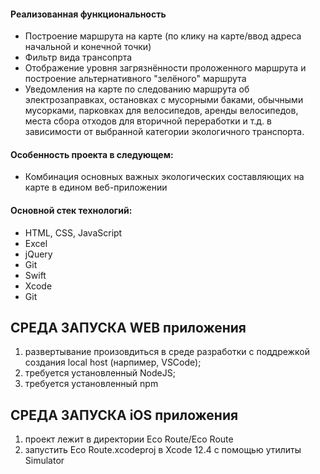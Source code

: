 <h4>Реализованная функциональность</h4>
<ul>
    <li>Построение маршрута на карте (по клику на карте/ввод адреса начальной и конечной точки)</li>
    <li>Фильтр вида трансопрта</li>
    <li>Отображение уровня загрязнённости проложенного маршрута и построение альтернативного "зелёного" маршрута</li>
    <li>Уведомления на карте по следованию маршрута об электрозаправках, остановках с мусорными баками, обычными мусорками, парковках для велосипедов, аренды велосипедов, места сбора отходов для вторичной переработки и т.д. в зависимости от выбранной категории экологичного транспорта. </li>
</ul> 
<h4>Особенность проекта в следующем:</h4>
<ul>
 <li>Комбинация основных важных экологических составляющих на карте в едином веб-приложении</li> 
 </ul>
<h4>Основной стек технологий:</h4>
<ul>
	<li>HTML, CSS, JavaScript</li>
	<li>Excel</li>
	<li>jQuery</li>
	<li>Git</li>  
	<li>Swift</li>
	<li>Xcode</li>
	<li>Git</li>
 </ul>

СРЕДА ЗАПУСКА WEB приложения
----------------------------
1) развертывание произовдиться в среде разработки с поддрежкой создания local host (нарпимер, VSCode);
2) требуется установленный NodeJS;
3) требуется установленный npm

СРЕДА ЗАПУСКА iOS приложения
----------------------------
1) проект лежит в директории Eco Route/Eco Route
2) запустить Eco Route.xcodeproj в Xcode 12.4 с помощью утилиты Simulator
